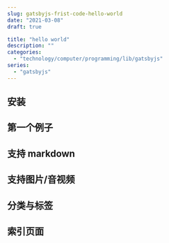```yaml
---
slug: gatsbyjs-frist-code-hello-world
date: "2021-03-08"
draft: true

title: "hello world"
description: ""
categories:
  - "technology/computer/programming/lib/gatsbyjs"
series:
  - "gatsbyjs"
---
```


## 安装

## 第一个例子

## 支持 markdown

## 支持图片/音视频

## 分类与标签

## 索引页面

